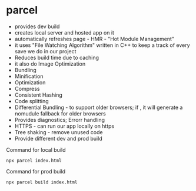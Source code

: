 # parcel

- provides dev build
- creates local server and hosted app on it
- automatically refreshes page - HMR - "Hot Module Management"
- it uses "File Watching Algorithm" written in C++ to keep a track of every save we do in our project
- Reduces build time due to caching
- it also do Image Optimization
- Bundling
- Minification
- Optimization
- Compress
- Consistent Hashing
- Code splitting
- Differential Bundling - to support older browsers;
    if <script type="module"></script>, it will generate a nomudule fallback for older browsers
- Provides diagnostics; Errorr handling
- HTTPS - can run our app locally on https
- Tree shaking - remove unused code
- Provide different dev and prod build

Command for local build

```npx parcel index.html```

Command for prod build

```npx parcel build index.html```
